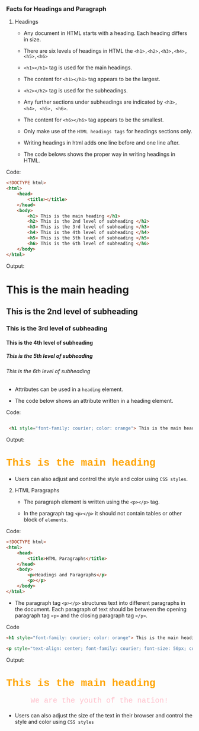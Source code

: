 ### Facts for Headings and Paragraph

1. Headings

    - Any document in HTML starts with a heading. Each heading differs in size. 
    
    - There are six levels of headings in HTML the `<h1>,<h2>,<h3>,<h4>,<h5>,<h6>`

     - `<h1></h1>` tag is used for the main headings. 
     
     - The content for `<h1></h1>` tag appears to be the largest.

    - `<h2></h2>` tag is used for the subheadings.

    - Any further sections under subheadings are indicated by `<h3>, <h4>, <h5>, <h6>`.
    
    - The content for `<h6></h6>` tag appears to be the smallest. 

    - Only make use of the `HTML headings tags` for headings sections only. 

    - Writing headings in html adds one line before and one line after. 

    - The code belows shows the proper way in writing headings in HTML.

Code: 
```html
<!DOCTYPE html>
<html>
    <head>
        <title></title>
    </head>
    <body>
        <h1> This is the main heading </h1>
        <h2> This is the 2nd level of subheading </h2>
        <h3> This is the 3rd level of subheading </h3>
        <h4> This is the 4th level of subheading </h4>
        <h5> This is the 5th level of subheading </h5>
        <h6> This is the 6th level of subheading </h6>
    </body>
</html>

```

Output: 

<!DOCTYPE html>
<html>
    <head>
        <title></title>
    </head>
    <body>
        <h1> This is the main heading </h1>
        <h2> This is the 2nd level of subheading </h2>
        <h3> This is the 3rd level of subheading </h3>
        <h4> This is the 4th level of subheading </h4>
        <h5> This is the 5th level of subheading </h5>
        <h6> This is the 6th level of subheading </h6>
    </body>
</html>

- Attributes can be used in a `heading` element.

- The code below shows an attribute written in a heading element. 
    
 Code:
```html

 <h1 style="font-family: courier; color: orange"> This is the main heading </h1>

```
Output:

<h1 style="font-family: courier; color: orange"> This is the main heading </h1>

- Users can also adjust and control the style and color using `CSS styles`. 

2. HTML Paragraphs

    - The paragraph element is written using the `<p></p>` tag.

    - In the paragraph tag `<p></p>` it should not contain tables or other block of `elements`.

Code:
```html
<!DOCTYPE html>
<html>
    <head>
        <title>HTML Paragraphs</title>
    </head>
    <body>
        <p>Headings and Paragraphs</p>
        <p></p>
    </body>
</html>

```
- The paragraph tag `<p></p>` structures text into different paragraphs in the document. Each paragraph of text should be between the opening paragraph tag `<p>` and the closing paragraph tag `</p>`.

Code
```html
<h1 style="font-family: courier; color: orange"> This is the main heading </h1>

<p style="text-align: center; font-family: courier; font-size: 50px; color: pink">We are the youth of the nation! </p>

 ```
Output:
    
<h1 style="font-family: courier; color: orange"> This is the main heading </h1>

<p style="text-align: center; font-family: courier; font-size: 20px; color: pink">We are the youth of the nation! </p>

- Users can also adjust the size of the text in their browser and control the style and color using `CSS styles`



   
    